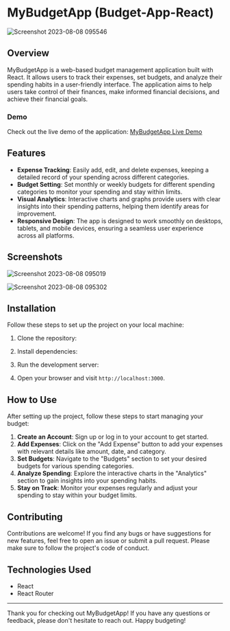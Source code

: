 # MyBudgetApp (Budget-App-React)

![Screenshot 2023-08-08 095546](https://github.com/AdilAhmedShekhani/Budget-App-React/assets/126003246/1f41cae9-5b1b-48d7-a904-7c083fa8ae39)

## Overview

MyBudgetApp is a web-based budget management application built with React. It allows users to track their expenses, set budgets, and analyze their spending habits in a user-friendly interface. The application aims to help users take control of their finances, make informed financial decisions, and achieve their financial goals.

### Demo

Check out the live demo of the application: [MyBudgetApp Live Demo](https://mybudgetapp-react.netlify.app/)

## Features

- **Expense Tracking**: Easily add, edit, and delete expenses, keeping a detailed record of your spending across different categories.
- **Budget Setting**: Set monthly or weekly budgets for different spending categories to monitor your spending and stay within limits.
- **Visual Analytics**: Interactive charts and graphs provide users with clear insights into their spending patterns, helping them identify areas for improvement.
- **Responsive Design**: The app is designed to work smoothly on desktops, tablets, and mobile devices, ensuring a seamless user experience across all platforms.

## Screenshots

![Screenshot 2023-08-08 095019](https://github.com/AdilAhmedShekhani/Budget-App-React/assets/126003246/09e40885-7f8f-4806-ad73-4cf1f1b78cb7)

![Screenshot 2023-08-08 095302](https://github.com/AdilAhmedShekhani/Budget-App-React/assets/126003246/cc1a5886-5470-4209-a3fa-8d75c173f8d8)


## Installation

Follow these steps to set up the project on your local machine:

1. Clone the repository:


2. Install dependencies:


3. Run the development server:


4. Open your browser and visit `http://localhost:3000`.

## How to Use

After setting up the project, follow these steps to start managing your budget:

1. **Create an Account**: Sign up or log in to your account to get started.
2. **Add Expenses**: Click on the "Add Expense" button to add your expenses with relevant details like amount, date, and category.
3. **Set Budgets**: Navigate to the "Budgets" section to set your desired budgets for various spending categories.
4. **Analyze Spending**: Explore the interactive charts in the "Analytics" section to gain insights into your spending habits.
5. **Stay on Track**: Monitor your expenses regularly and adjust your spending to stay within your budget limits.

## Contributing

Contributions are welcome! If you find any bugs or have suggestions for new features, feel free to open an issue or submit a pull request. Please make sure to follow the project's code of conduct.

## Technologies Used

- React
- React Router



---

Thank you for checking out MyBudgetApp! If you have any questions or feedback, please don't hesitate to reach out. Happy budgeting!

